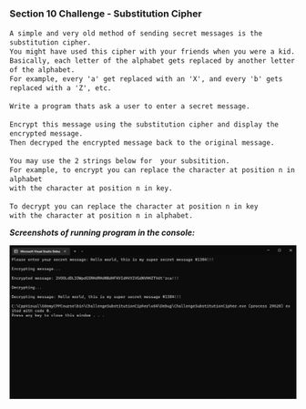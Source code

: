 ### Section 10 Challenge - Substitution Cipher
```
A simple and very old method of sending secret messages is the substitution cipher.
You might have used this cipher with your friends when you were a kid.
Basically, each letter of the alphabet gets replaced by another letter of the alphabet.
For example, every 'a' get replaced with an 'X', and every 'b' gets replaced with a 'Z', etc.

Write a program thats ask a user to enter a secret message.

Encrypt this message using the substitution cipher and display the encrypted message.
Then decryped the encrypted message back to the original message.

You may use the 2 strings below for  your subsitition.
For example, to encrypt you can replace the character at position n in alphabet
with the character at position n in key.

To decrypt you can replace the character at position n in key
with the character at position n in alphabet.
```

***Screenshots of running program in the console:***

![challenge_substitution_cipher](docs/challenge_substitution_cipher.jpg)
